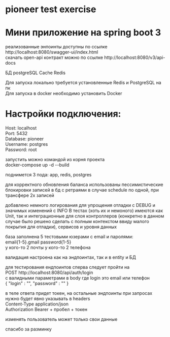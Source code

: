 # pioneer test exercise

# Мини приложение на spring boot 3

реализованные энпоинты доступны по ссылке 
http://localhost:8080/swagger-ui/index.html \
скачать open-api контракт можно по ссылке http://localhost:8080/v3/api-docs

БД postgreSQL
Cache Redis

Для запуска локально требуется установленные Redis и PostgreSQL на пк \
Для запуска в docker необходимо установить Docker

# Настройки подключения:

Host: localhost \
Port: 5432 \
Database: pioneer \
Username: postgres \
Password: root

запустить можно командой из корня проекта\
docker-compose up -d --build

поднимется 3 пода:
app, redis, postgres 

для корректного обновления баланса использованы пессимистические 
блокировки записей в бд с ретраями
в случае schedule по одной, при трансфере 2х записей

добавлено немного логирования для упрощения отладки с DEBUG и значимых изменений с INFO 
В тестах (хоть их и немоного) имеются как Unit, так и интеграционные для слоя контроллеров (конкретно в данном случае было решено сделать с полным контекстом ввиду малого покрытия для отладки), сервисов и уровня данных

база заполнена 5 тестовыми юзерами с email и паролями: \
email{1-5}.gmail password{1-5} \
у кого-то 2 почты у кого-то 2 телефона

валидация настроена как на эндпоинтах, так и в entity и БД

для тестирования ендпоинтов сперва следует пройти на \
POST http://localhost:8080/api/auth/login \
с валидными параметрами в body где login это email или телефон \
{ "login" : "", "password" : "" }

в теле ответа придет токен, на остальные эндпоинты при запросах нужно будет явно указывать в headers \
Content-Type application/json \
Authorization Bearer + пробел + токен 

изменять пользователь может только свои данные

спасибо за разминку

